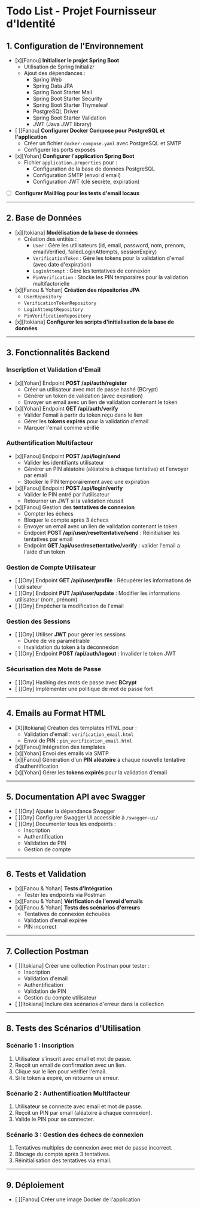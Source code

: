 # Todo List - Projet Fournisseur d'Identité

## **1. Configuration de l'Environnement**
- [x][Fanou] **Initialiser le projet Spring Boot**
    - Utilisation de Spring Initializr
    - Ajout des dépendances :
      - Spring Web
      - Spring Data JPA
      - Spring Boot Starter Mail
      - Spring Boot Starter Security
      - Spring Boot Starter Thymeleaf
      - PostgreSQL Driver
      - Spring Boot Starter Validation
      - JWT (Java JWT library)
- [ ][Fanou] **Configurer Docker Compose pour PostgreSQL et l'application**
    - Créer un fichier `docker-compose.yaml` avec PostgreSQL et SMTP
    - Configurer les ports exposés
- [x][Yohan] **Configurer l'application Spring Boot**
    - Fichier `application.properties` pour :
      - Configuration de la base de données PostgreSQL
      - Configuration SMTP (envoi d'email)
      - Configuration JWT (clé secrète, expiration)
- [ ] **Configurer MailHog pour les tests d'email locaux**

---

## **2. Base de Données**
- [x][Itokiana] **Modélisation de la base de données**
    - Création des entités :
        - `User` : Gère les utilisateurs (id, email, password, nom, prenom, emailVerified, failedLoginAttempts, sessionExpiry)
        - `VerificationToken` : Gère les tokens pour la validation d'email (avec date d'expiration)
        - `LoginAttempt` : Gère les tentatives de connexion
        - `PinVerification` : Stocke les PIN temporaires pour la validation multifactorielle
- [x][Fanou & Yohan] **Création des répositories JPA**
    - `UserRepository`
    - `VerificationTokenRepository`
    - `LoginAttemptRepository`
    - `PinVerificationRepository`
- [x][Itokiana] **Configurer les scripts d'initialisation de la base de données**

---

## **3. Fonctionnalités Backend**

### **Inscription et Validation d'Email**
- [x][Yohan] Endpoint **POST /api/auth/register**
    - Créer un utilisateur avec mot de passe hashé (BCrypt)
    - Générer un token de validation (avec expiration)
    - Envoyer un email avec un lien de validation contenant le token
- [x][Yohan] Endpoint **GET /api/auth/verify**
    - Valider l'email à partir du token reçu dans le lien
    - Gérer les **tokens expirés** pour la validation d'email
    - Marquer l'email comme vérifié

### **Authentification Multifacteur**
- [x][Fanou] Endpoint **POST /api/login/send**
    - Valider les identifiants utilisateur
    - Générer un PIN aléatoire (aléatoire à chaque tentative) et l'envoyer par email
    - Stocker le PIN temporairement avec une expiration
- [x][Fanou] Endpoint **POST /api/login/verify**
    - Valider le PIN entré par l'utilisateur
    - Retourner un JWT si la validation réussit
- [x][Fanou] Gestion des **tentatives de connexion**
    - Compter les échecs
    - Bloquer le compte après 3 échecs
    - Envoyer un email avec un lien de validation contenant le token
    - Endpoint **POST /api/user/resettentative/send** : Réinitialiser les tentatives par email
    - Endpoint **GET /api/user/resettentative/verify** : valider l'email a l'aide d'un token

### **Gestion de Compte Utilisateur**
- [ ][Ony] Endpoint **GET /api/user/profile** : Récupérer les informations de l'utilisateur
- [ ][Ony] Endpoint **PUT /api/user/update** : Modifier les informations utilisateur (nom, prénom)
- [ ][Ony] Empêcher la modification de l'email

### **Gestion des Sessions**
- [ ][Ony] Utiliser **JWT** pour gérer les sessions
    - Durée de vie paramétrable
    - Invalidation du token à la déconnexion
- [ ][Ony] Endpoint **POST /api/auth/logout** : Invalider le token JWT

### **Sécurisation des Mots de Passe**
- [ ][Ony] Hashing des mots de passe avec **BCrypt**
- [ ][Ony] Implémenter une politique de mot de passe fort

---

## **4. Emails au Format HTML**
- [X][Itokiana] Création des templates HTML pour :
    - Validation d'email : `verification_email.html`
    - Envoi de PIN : `pin_verification_email.html`
- [x][Fanou] Intégration des templates
- [x][Yohan] Envoi des emails via SMTP
- [x][Fanou] Génération d'un **PIN aléatoire** à chaque nouvelle tentative d'authentification
- [x][Yohan] Gérer les **tokens expirés** pour la validation d'email

---

## **5. Documentation API avec Swagger**
- [ ][Ony] Ajouter la dépendance Swagger
- [ ][Ony] Configurer Swagger UI accessible à `/swagger-ui/`
- [ ][Ony] Documenter tous les endpoints :
    - Inscription
    - Authentification
    - Validation de PIN
    - Gestion de compte

---

## **6. Tests et Validation**
- [x][Fanou & Yohan] **Tests d'Intégration**
    - Tester les endpoints via Postman
- [x][Fanou & Yohan] **Vérification de l'envoi d'emails**
- [x][Fanou & Yohan] **Tests des scénarios d'erreurs**
    - Tentatives de connexion échouées
    - Validation d'email expirée
    - PIN incorrect

---

## **7. Collection Postman**
- [ ][Itokiana] Créer une collection Postman pour tester :
    - Inscription
    - Validation d'email
    - Authentification
    - Validation de PIN
    - Gestion du compte utilisateur
- [ ][Itokiana] Inclure des scénarios d'erreur dans la collection

---

## **8. Tests des Scénarios d'Utilisation**

### Scénario 1 : Inscription
1. Utilisateur s'inscrit avec email et mot de passe.
2. Reçoit un email de confirmation avec un lien.
3. Clique sur le lien pour vérifier l'email.
4. Si le token a expiré, on retourne un erreur.

### Scénario 2 : Authentification Multifacteur
1. Utilisateur se connecte avec email et mot de passe.
2. Reçoit un PIN par email (aléatoire à chaque connexion).
3. Valide le PIN pour se connecter.

### Scénario 3 : Gestion des échecs de connexion
1. Tentatives multiples de connexion avec mot de passe incorrect.
2. Blocage du compte après 3 tentatives.
3. Réinitialisation des tentatives via email.

---

## **9. Déploiement**
- [ ][Fanou] Créer une image Docker de l'application
